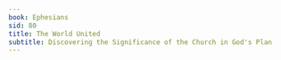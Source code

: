 ```yaml
---
book: Ephesians
sid: 80
title: The World United
subtitle: Discovering the Significance of the Church in God's Plan
---
```

